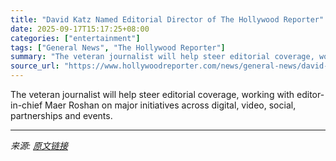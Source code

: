 ```yaml
---
title: "David Katz Named Editorial Director of The Hollywood Reporter"
date: 2025-09-17T15:17:25+08:00
categories: ["entertainment"]
tags: ["General News", "The Hollywood Reporter"]
summary: "The veteran journalist will help steer editorial coverage, working with editor-in-chief Maer Roshan on major initiatives across digital, video, social, partnerships and events."
source_url: "https://www.hollywoodreporter.com/news/general-news/david-katz-editorial-director-hollywood-reporter-1236373260/"
---
```


The veteran journalist will help steer editorial coverage, working with editor-in-chief Maer Roshan on major initiatives across digital, video, social, partnerships and events.

---

*来源: [原文链接](https://www.hollywoodreporter.com/news/general-news/david-katz-editorial-director-hollywood-reporter-1236373260/)*
